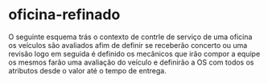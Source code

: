 # oficina-refinado
O seguinte esquema trás o contexto de contrle de serviço de uma oficina
os veículos são avaliados afim de definir se receberão concerto ou uma revisão
logo em seguida é definido os mecânicos que irão compor a equipe
os mesmos farão uma avaliação do veículo e definirão a OS com todos os atributos desde o valor até o tempo de entrega.
